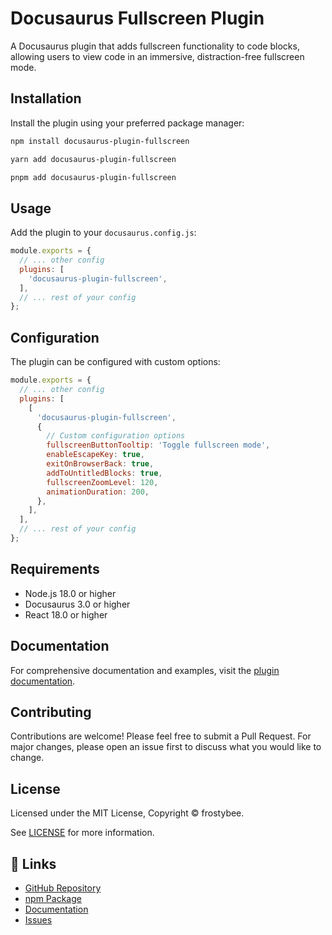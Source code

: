# Docusaurus Fullscreen Plugin

A Docusaurus plugin that adds fullscreen functionality to code blocks, allowing users to view code in an immersive, distraction-free fullscreen mode.

## Installation

Install the plugin using your preferred package manager:

```bash
npm install docusaurus-plugin-fullscreen
```

```bash
yarn add docusaurus-plugin-fullscreen
```

```bash
pnpm add docusaurus-plugin-fullscreen
```

## Usage

Add the plugin to your `docusaurus.config.js`:

```js
module.exports = {
  // ... other config
  plugins: [
    'docusaurus-plugin-fullscreen',
  ],
  // ... rest of your config
};
```

## Configuration

The plugin can be configured with custom options:

```js
module.exports = {
  // ... other config
  plugins: [
    [
      'docusaurus-plugin-fullscreen',
      {
        // Custom configuration options
        fullscreenButtonTooltip: 'Toggle fullscreen mode',
        enableEscapeKey: true,
        exitOnBrowserBack: true,
        addToUntitledBlocks: true,
        fullscreenZoomLevel: 120,
        animationDuration: 200,
      },
    ],
  ],
  // ... rest of your config
};
```

## Requirements

- Node.js 18.0 or higher
- Docusaurus 3.0 or higher
- React 18.0 or higher


## Documentation

For comprehensive documentation and examples, visit the [plugin documentation](https://frostybee.github.io/starlight-codeblock-fullscreen/).

## Contributing

Contributions are welcome! Please feel free to submit a Pull Request. For major changes, please open an issue first to discuss what you would like to change.

## License

Licensed under the MIT License, Copyright © frostybee.

See [LICENSE](/LICENSE) for more information.

## 🔗 Links

- [GitHub Repository](https://github.com/frostybee/docusaurus-plugin-fullscreen)
- [npm Package](https://www.npmjs.com/package/docusaurus-plugin-fullscreen)
- [Documentation](https://frostybee.github.io/docusaurus-plugin-fullscreen/)
- [Issues](https://github.com/frostybee/docusaurus-plugin-fullscreen/issues)